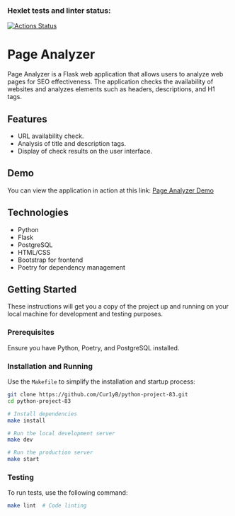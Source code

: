 ### Hexlet tests and linter status:
[![Actions Status](https://github.com/Cur1yB/python-project-83/actions/workflows/hexlet-check.yml/badge.svg)](https://github.com/Cur1yB/python-project-83/actions)


# Page Analyzer

Page Analyzer is a Flask web application that allows users to analyze web pages for SEO effectiveness. The application checks the availability of websites and analyzes elements such as headers, descriptions, and H1 tags.

## Features

- URL availability check.
- Analysis of title and description tags.
- Display of check results on the user interface.

## Demo

You can view the application in action at this link:
[Page Analyzer Demo](https://python-project-83-iiur.onrender.com)

## Technologies

- Python
- Flask
- PostgreSQL
- HTML/CSS
- Bootstrap for frontend
- Poetry for dependency management

## Getting Started

These instructions will get you a copy of the project up and running on your local machine for development and testing purposes.

### Prerequisites

Ensure you have Python, Poetry, and PostgreSQL installed.

### Installation and Running

Use the `Makefile` to simplify the installation and startup process:

```bash
git clone https://github.com/Cur1yB/python-project-83.git
cd python-project-83

# Install dependencies
make install

# Run the local development server
make dev

# Run the production server
make start
```

### Testing

To run tests, use the following command:

```bash
make lint  # Code linting
```
